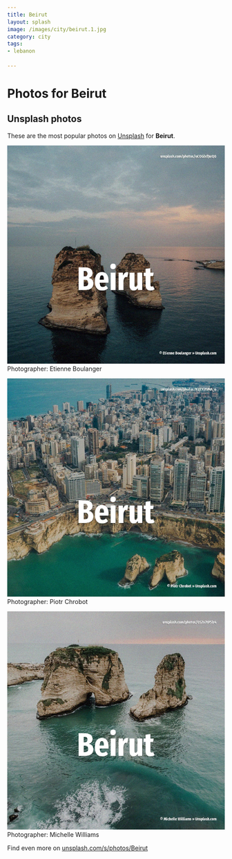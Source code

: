 ```yaml
---
title: Beirut
layout: splash
image: /images/city/beirut.1.jpg
category: city
tags:
- lebanon

---
```

# Photos for Beirut
 
## Unsplash photos
These are the most popular photos on [Unsplash](https://unsplash.com) for **Beirut**.
 
![Beirut](/images/city/beirut.1.jpg)
Photographer:  Etienne Boulanger
 
![Beirut](/images/city/beirut.2.jpg)
Photographer:  Piotr Chrobot
 
![Beirut](/images/city/beirut.3.jpg)
Photographer:  Michelle Williams
 
Find even more on [unsplash.com/s/photos/Beirut](https://unsplash.com/s/photos/Beirut)
 

